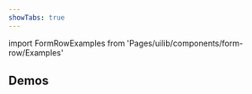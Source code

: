 ```yaml
---
showTabs: true
---
```


import FormRowExamples from 'Pages/uilib/components/form-row/Examples'

## Demos

<FormRowExamples />
